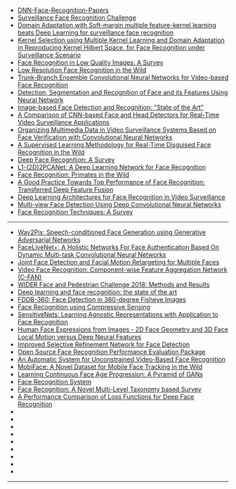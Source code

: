 - [DNN-Face-Recognition-Papers](https://github.com/L706077/DNN-Face-Recognition-Papers)
- [Surveillance Face Recognition Challenge](https://arxiv.org/pdf/1804.09691v6.pdf)
- [Domain Adaptation with Soft-margin multiple feature-kernel learning beats
Deep Learning for surveillance face recognition](https://arxiv.org/pdf/1610.01374v2.pdf)
- [Kernel Selection using Multiple Kernel Learning and Domain Adaptation in Reproducing Kernel Hilbert Space, for Face Recognition under Surveillance Scenario](https://arxiv.org/pdf/1610.00660v1.pdf)
- [Face Recognition in Low Quality Images: A Survey](https://arxiv.org/abs/1805.11519v2)
- [Low Resolution Face Recognition in the Wild](https://arxiv.org/pdf/1805.11529v1.pdf)
- [Trunk-Branch Ensemble Convolutional Neural Networks for Video-based Face Recognition](https://arxiv.org/pdf/1607.05427v2.pdf)
- [Detection, Segmentation and Recognition of Face and its Features Using Neural Network](https://arxiv.org/ftp/arxiv/papers/1701/1701.08259.pdf)
- [Image-based Face Detection and Recognition: "State of the Art"](https://arxiv.org/ftp/arxiv/papers/1302/1302.6379.pdf)
- [A Comparison of CNN-based Face and Head Detectors for Real-Time Video Surveillance Applications](https://arxiv.org/pdf/1809.03336v1.pdf)
- [Organizing Multimedia Data in Video Surveillance Systems Based on Face Verification with Convolutional Neural Networks](https://arxiv.org/pdf/1709.05675v1.pdf)
- [A Supervised Learning Methodology for Real-Time Disguised Face Recognition in the Wild](https://arxiv.org/pdf/1809.02875v1.pdf)
- [Deep Face Recognition: A Survey](https://arxiv.org/pdf/1804.06655v5.pdf)
- [L1-(2D)2PCANet: A Deep Learning Network for Face Recognition](https://arxiv.org/ftp/arxiv/papers/1805/1805.10476.pdf)
- [Face Recognition: Primates in the Wild](https://arxiv.org/pdf/1804.08790v1.pdf)
- [A Good Practice Towards Top Performance of Face Recognition: Transferred Deep Feature Fusion](https://arxiv.org/pdf/1704.00438v2.pdf)
- [Deep Learning Architectures for Face Recognition in Video Surveillance](https://arxiv.org/pdf/1802.09990v2.pdf)
- [Multi-view Face Detection Using Deep Convolutional Neural Networks](https://arxiv.org/pdf/1502.02766.pdf)
- [Face Recognition Techniques: A Survey](https://arxiv.org/abs/1803.07288v5)

------------
- [Wav2Pix: Speech-conditioned Face Generation using Generative Adversarial Networks](https://arxiv.org/abs/1903.10195v1)
- [FaceLiveNet+: A Holistic Networks For Face Authentication Based On Dynamic Multi-task Convolutional Neural Networks](https://arxiv.org/abs/1902.11179v1)
- [Joint Face Detection and Facial Motion Retargeting for Multiple Faces](https://arxiv.org/abs/1902.10744v1)
- [Video Face Recognition: Component-wise Feature Aggregation Network (C-FAN)](https://arxiv.org/abs/1902.07327v2)
- [WIDER Face and Pedestrian Challenge 2018: Methods and Results](https://arxiv.org/abs/1902.06854v1)
- [Deep learning and face recognition: the state of the art](https://arxiv.org/abs/1902.03524v1)
- [FDDB-360: Face Detection in 360-degree Fisheye Images](https://arxiv.org/abs/1902.02777v1)
- [Face Recognition using Compressive Sensing](https://arxiv.org/abs/1902.05388v1)
- [SensitiveNets: Learning Agnostic Representations with Application to Face Recognition](https://arxiv.org/abs/1902.00334v1)
- [Human Face Expressions from Images - 2D Face Geometry and 3D Face Local Motion versus Deep Neural Features](https://arxiv.org/abs/1901.11179v1)
- [Improved Selective Refinement Network for Face Detection](https://arxiv.org/abs/1901.06651v3)
- [Open Source Face Recognition Performance Evaluation Package](https://arxiv.org/abs/1901.09447v1)
- [An Automatic System for Unconstrained Video-Based Face Recognition](https://arxiv.org/abs/1812.04058v2)
- [MobiFace: A Novel Dataset for Mobile Face Tracking in the Wild](https://arxiv.org/abs/1805.09749v2)
- [Learning Continuous Face Age Progression: A Pyramid of GANs](https://arxiv.org/abs/1901.07528v1)
- [Face Recognition System](https://arxiv.org/abs/1901.02452v1)
- [Face Recognition: A Novel Multi-Level Taxonomy based Survey](https://arxiv.org/abs/1901.00713v1)
- [A Performance Comparison of Loss Functions for Deep Face Recognition](https://arxiv.org/abs/1901.05903v1)
- []()
- []()
- []()
- []()
- []()
- []()
- []()
- []()
- []()

-------------
